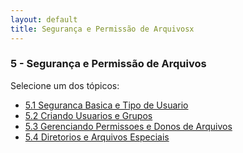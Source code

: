 ```yaml
---
layout: default
title: Segurança e Permissão de Arquivosx
---
```


### 5 - Segurança e Permissão de Arquivos

Selecione um dos tópicos:

- [5.1 Seguranca Basica e Tipo de Usuario](/linux-essentials/01-book-lpi/Topico-05-Seguranca-e-Permissao-de-Arquivos/5.1-SegurancaBasicaAndTipoDeUsuario)
- [5.2 Criando Usuarios e Grupos](/linux-essentials/01-book-lpi/Topico-05-Seguranca-e-Permissao-de-Arquivos/5.2-CriandoUsuariosAndGrupos)
- [5.3 Gerenciando Permissoes e Donos de Arquivos](/linux-essentials/01-book-lpi/Topico-05-Seguranca-e-Permissao-de-Arquivos/5.3-GerenciandoPermissoesAndDonosDeArquivos)
- [5.4 Diretorios e Arquivos Especiais](/linux-essentials/01-book-lpi/Topico-05-Seguranca-e-Permissao-de-Arquivos/5.4-DiretoriosAndArquivosEspeciais)
